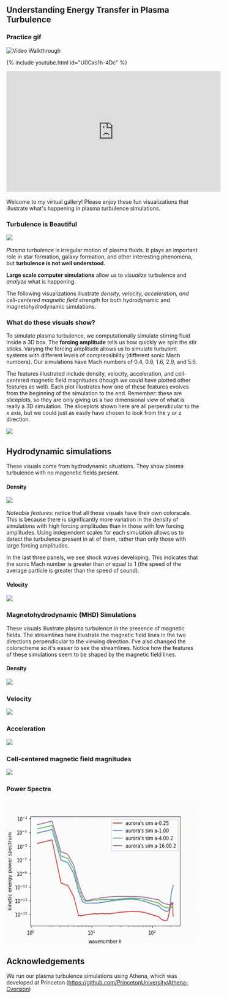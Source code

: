 ## Understanding Energy Transfer in Plasma Turbulence

### Practice gif
<img src='https://i.imgur.com/yODYU7M.gif' title='Video Walkthrough' width='' alt='Video Walkthrough' />

{% include youtube.html id="U0Cxs1h-4Dc" %}

<iframe width="560" height="315" src="https://www.youtube.com/embed/U0Cxs1h-4Dc" frameborder="0" allow="autoplay; encrypted-media; gyroscope; picture-in-picture" allowfullscreen></iframe>

Welcome to my virtual gallery! 
Please enjoy these fun visualizations that illustrate what's happening in plasma turbulence simulations.

### **Turbulence is Beautiful**
![](MHD_a-64.00_density_z.gif)

*Plasma turbulence* is irregular motion of plasma fluids. It plays an important role in star formation, galaxy formation, and other interesting phenomena, but **turbulence is not well understood.**

**Large scale computer simulations** allow us to *visualize* turbulence and *analyze* what is happening.

The following visualizations illustrate *density, velocity, acceleration, and cell-centered magnetic field strength* for both hydrodynamic and magnetohydrodynamic simulations.

### What do these visuals show?

To simulate plasma turbulence, we computationally simulate stirring fluid inside a 3D box. The **forcing amplitude** tells us how quickly we spin the stir sticks. Varying the forcing amplitude allows us to simulate turbulent systems with different levels of compressibility (different sonic Mach numbers). Our simulations have Mach numbers of 0.4, 0.8, 1.6, 2.9, and 5.6. 
 
The features illustrated include density, velocity, acceleration, and cell-centered magnetic field magnitudes (though we could have plotted other features as well). Each plot illustrates how one of these features evolves from the beginning of the simulation to the end. Remember: these are sliceplots, so they are only giving us a two dimensional view of what is really a 3D simulation. The sliceplots shown here are all perpendicular to the x axis, but we could just as easily have chosen to look from the y or z direction.

![](hydro_a-64.00_density_z.gif)
## Hydrodynamic simulations

These visuals come from hydrodynamic situations. They show plasma turbulence with no magenetic fields present.

#### Density
![](hydro_density_x_movie.gif)

*Noteable features*: notice that all these visuals have their own colorscale. This is because there is significantly more variation in the density of simulations with high forcing amplitudes than in those with low forcing amplitudes. Using independent scales for each simulation allows us to detect the turbulence present in all of them, rather than only those with large forcing amplitudes.

In the last three panels, we see shock waves developing. This indicates that the sonic Mach number is greater than or equal to 1 (the speed of the average particle is greater than the speed of sound).

#### Velocity
![](hydro_velocity_x_x_movie.gif)

### Magnetohydrodynamic (MHD) Simulations
These visuals illustrate plasma turbulence in the presence of magnetic fields. The streamlines here illustrate the magnetic field lines in the two directions perpendicular to the viewing direction. I've also changed the colorscheme so it's easier to see the streamlines. Notice how the features of these simulations seem to be shaped by the magnetic field lines.

#### Density
![](MHD-256.gif)

### Velocity
![](MHD_velocity_x_x_movie.gif)

### Acceleration
![](MHD_acceleration_x_x_movie.gif)

### Cell-centered magnetic field magnitudes
![](MHD_cell_centered_B_x_x_movie.gif)

### Power Spectra

![](rhoU_Full_power_spectra.gif)

## Acknowledgements
We run our plasma turbulence simulations using Athena, which was developed at Princeton (https://github.com/PrincetonUniversity/Athena-Cversion)
